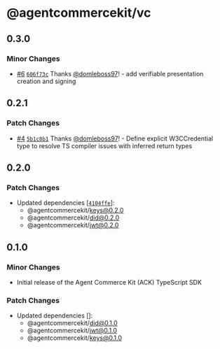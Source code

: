 # @agentcommercekit/vc

## 0.3.0

### Minor Changes

- [#6](https://github.com/agentcommercekit/ack/pull/6) [`606f73c`](https://github.com/agentcommercekit/ack/commit/606f73cf3d3271559aed8d21a2a1c228789a1a9f) Thanks [@domleboss97](https://github.com/domleboss97)! - add verifiable presentation creation and signing

## 0.2.1

### Patch Changes

- [#4](https://github.com/agentcommercekit/ack/pull/4) [`5b1c8b1`](https://github.com/agentcommercekit/ack/commit/5b1c8b1b8105e781f977379f019f96efbcab3e27) Thanks [@domleboss97](https://github.com/domleboss97)! - Define explicit W3CCredential type to resolve TS compiler issues with inferred return types

## 0.2.0

### Patch Changes

- Updated dependencies [[`4104ffe`](https://github.com/agentcommercekit/ack/commit/4104ffeae34c7ae972b375871feb09bbe5d27b73)]:
  - @agentcommercekit/keys@0.2.0
  - @agentcommercekit/did@0.2.0
  - @agentcommercekit/jwt@0.2.0

## 0.1.0

### Minor Changes

- Initial release of the Agent Commerce Kit (ACK) TypeScript SDK

### Patch Changes

- Updated dependencies []:
  - @agentcommercekit/did@0.1.0
  - @agentcommercekit/jwt@0.1.0
  - @agentcommercekit/keys@0.1.0
